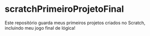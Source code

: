 # scratchPrimeiroProjetoFinal
Este repositório guarda meus primeiros projetos criados no Scratch, incluindo meu jogo final de lógica!
